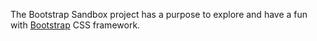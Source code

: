 The Bootstrap Sandbox project has a purpose to explore
and have a fun with [Bootstrap](https://getbootstrap.com/) CSS framework.
